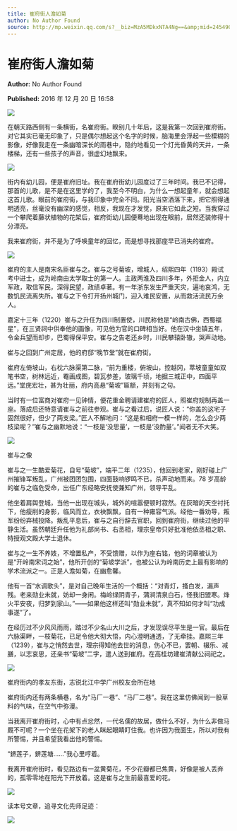 ```yaml
---
title: 崔府街人澹如菊
author: No Author Found
source: http://mp.weixin.qq.com/s?__biz=MzA5MDkxNTA4Ng==&amp;mid=2454905001&amp;idx=1&amp;sn=161ce2c54daf0b3b3ed74b5f88fda9d3&amp;chksm=87a228c8b0d5a1de83209d9325970636a78cb592d8a1ffb79e659d555e56f46be77cf3167cef#rd
---
```


# 崔府街人澹如菊

**Author:** No Author Found

**Published:** 2016 年 12 月 20 日 16:58

![](http://mmbiz.qpic.cn/mmbiz_jpg/PJWG74pLsMY6VjSs8icl92DouG8adAGS0ibIkmicA6dYrXchQel1ic3LTtD572I9r9sbW2tOnBvpibgicAXRcdc4p5aA/0?wx_fmt=jpeg)

在朝天路西侧有一条横街，名崔府街。睽别几十年后，这是我第一次回到崔府街。对它其实已毫无印象了，只是偶尔想起这个名字的时候，脑海里会浮起一些模糊的影像，好像我走在一条幽暗深长的雨巷中，隐约地看见一个灯光昏黄的天井，一条楼梯，还有一些孩子的声音，很虚幻地飘来。

![](http://mmbiz.qpic.cn/mmbiz_jpg/PJWG74pLsMYecXIKLQQ2uyhNr1iarDOsyscibhgNRVlKsnElNdNJ7jQR6YPWamq0iaRRQyK0u2J998icTJDSvzXdpA/0?wx_fmt=jpeg)

街内有幼儿园，便是崔府旧址。我在崔府街幼儿园度过了三年时间。我已不记得，那首的儿歌，是不是在这里学的了，我至今不明白，为什么一想起童年，就会想起这首儿歌。眼前的崔府街，与我印象中完全不同。阳光当空洒落下来，把它照得通明透亮，丝毫没有幽深的感觉，相反，我现在才发觉，原来它如此之短。当我穿过一个攀爬着藤状植物的花架后，崔府街幼儿园便蓦地出现在眼前，居然还装修得十分漂亮。

我来崔府街，并不是为了呼唤童年的回忆，而是想寻找那座早已消失的崔府。

![](http://mmbiz.qpic.cn/mmbiz_jpg/PJWG74pLsMYecXIKLQQ2uyhNr1iarDOsy7G0ibbcDxFTPicKJpF4sDxhHWoM2Dtpr90eU7VuGyd2vX7kSVDiclCViaA/0?wx_fmt=jpeg)

崔府的主人是南宋名臣崔与之。崔与之号菊坡，增城人，绍熙四年（1193）殿试考中进士，成为岭南由太学取士的第一人。主政两淮及四川多年，外拒金人，内立军政，取信军民，深得民望，政绩卓著。有一年浙东发生严重天灾，遍地哀鸿，无数饥民流离失所。崔与之下令打开扬州城门，迎入难民安置，从而救活流民万余人。

嘉定十三年（1220）崔与之升任为四川制置使，川民称他是“岭南古佛，西蜀福星”，在三贤祠中供奉他的画像，可见他为官的口碑相当好。他在汉中坐镇五年，令金兵望而却步，巴蜀得保平安。崔与之告老还乡时，川民攀辕卧辙，哭声动地。

崔与之回到广州定居，他的府邸“晚节堂”就在崔府街。

崔府左倚坡山，右枕六脉渠第二脉，“前为重楼，俯坡山，控越冈，萃坡童童如双笔书空，树林远近，罨画成图，碧瓦参差，玻璃千顷，地据三城正中，四面平远。”堂庑宏壮，甚为壮丽，府内高悬“菊坡”匾额，并刻有之句。

当时有一位富商对崔府一见钟情，便花重金聘请建崔府的匠人，照崔府规制再盖一座。落成后还特意请崔与之前往参观。崔与之看过后，说匠人说：“你盖的这宅子固然很好，但少了两支梁。”匠人不解地问：“这是和相府一模一样的，怎么会少两枝梁呢？”崔与之幽默地说：“一枝是‘没思量’，一枝是‘没酌量’。”闻者无不大笑。

![](http://mmbiz.qpic.cn/mmbiz_jpg/PJWG74pLsMYecXIKLQQ2uyhNr1iarDOsyqv97Cbz3gibEEKib9jz5C4oH8w92A37lkvCaynic8Djk7PBq71iarf1Iwg/0?wx_fmt=jpeg)

崔与之像

崔与之一生酷爱菊花，自号“菊坡”，端平二年（1235），他回到老家，刚好碰上广州摧锋军叛乱，广州被团团包围，四面鼓响锣鸣不已，杀声动地而来。78 岁高龄的崔与之临危受命，出任广东经略安抚使兼知广州，领导平乱。

他坐着肩舆登城，当他一出现在城头，城外的喧嚣便顿时寂然。在灰暗的天空衬托下，他瘦削的身影，临风而立，衣袂飘飘，自有一种雍容气派。经他一番劝导，叛军纷纷弃械投降。叛乱平息后，崔与之自行辞去官职，回到崔府街，继续过他的平静生活。虽然朝廷升任他为礼部尚书、右丞相，理宗皇帝只好批准他依丞相之职、特授观文殿大学士退休。

崔与之一生不养妓，不增置私产，不受馈赠，以作为座右铭，他的词章被认为是“开岭南宋词之始”，他所开创的“菊坡学派”，也被公认为岭南历史上最有影响的学术流派之一。正是人澹如菊，在幽愈馨。

他有一首“水调歌头”，是对自己晚年生活的一个概括：“对青灯，搔白发，漏声残。老来勋业未就，妨却一身闲。梅岭绿阴青子，蒲涧清泉白石，怪我旧盟寒。烽火平安夜，归梦到家山。”——如果他这样还叫“勋业未就”，真不知如何才叫“功成事遂”了。

在经历过不少风风雨雨，踏过不少名山大川之后，才发现误尽平生是一官。最后在六脉渠畔，一枝菊花，已足令他大彻大悟，内心澄明通透，了无牵挂。嘉熙三年（1239），崔与之悄然去世，理宗得知他去世的消息，伤心不已，罢朝、辍乐、减膳，以志哀思，还亲书“菊坡”二字，遣人送到崔府。在高桂坊建崔清献公祠祀之。

![](http://mmbiz.qpic.cn/mmbiz_jpg/PJWG74pLsMYecXIKLQQ2uyhNr1iarDOsyiaIDhVYOicibEdwPLUMgVqAyTKc8sRKggIgQA6iaOOvQ5lwSMokib8p38sg/0?wx_fmt=jpeg)

崔府街内的孝友东街，志锐北江中学广州校友会所在地

崔府街内还有两条横巷，名为“马厂一巷”、“马厂二巷”。我在这里仿佛闻到一股草料的气味，在空气中弥漫。

当我离开崔府街时，心中有点忿然，一代名儒的故居，做什么不好，为什么非做马厩不可呢？一个坐在花架下的老人眯起眼睛盯住我。也许因为我面生，所以对我有所警惕，并且希望我看出他的警惕。

“鎅莲子，鎅莲塘……”我心里哼着。

我离开崔府街时，看见路边有一盆黄菊花，不少花瓣都已焦黄，好像是被人丢弃的，孤零零地在阳光下开放着。这是崔与之生前最喜爱的花。

![](http://mmbiz.qpic.cn/mmbiz_gif/PJWG74pLsMYf2b50xFTbTsibmjv5gNVOx0WJKjAxnCMLPMTc6Ofg5xtQ4IbdOME8K4hNfnWUtQcdJXBQRWvkCwg/0?wx_fmt=gif)

读本号文章，追寻文化先师足迹：

![](http://mmbiz.qpic.cn/mmbiz_jpg/PJWG74pLsMYecXIKLQQ2uyhNr1iarDOsy0uw9VjTcrgpCdmUeL0lqicEWQiaS7H83icMGxic1mBjEm6yHIG6WLBtWAQ/0?wx_fmt=jpeg)
